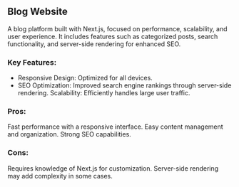 ## Blog Website
A blog platform built with Next.js, focused on performance, scalability, and user experience. It includes features such as categorized posts, search functionality, and server-side rendering for enhanced SEO.

### Key Features:
 - Responsive Design: Optimized for all devices.
- SEO Optimization: Improved search engine rankings through server-side rendering.
Scalability: Efficiently handles large user traffic.
### Pros:
Fast performance with a responsive interface.
Easy content management and organization.
Strong SEO capabilities.
### Cons:
Requires knowledge of Next.js for customization.
Server-side rendering may add complexity in some cases.

